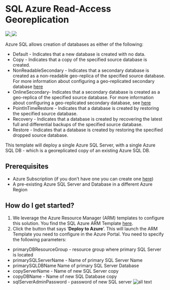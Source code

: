 # SQL Azure Read-Access Georeplication

<a href="https://portal.azure.com/#create/Microsoft.Template/uri/https%3A%2F%2Fraw.githubusercontent.com%2FAzure%2Fazure-quickstart-templates%2Fmaster%2F101-sqlazure-ragr%2Fazuredeploy.json" target="_blank">
    <img src="http://azuredeploy.net/deploybutton.png"/>
</a>
<a href="http://armviz.io/#/?load=https%3A%2F%2Fraw.githubusercontent.com%2FAzure%2Fazure-quickstart-templates%2Fmaster%2F101-sqlazure-ragr%2Fazuredeploy.json" target="_blank">
    <img src="http://armviz.io/visualizebutton.png"/>
</a>

Azure SQL allows creation of databases as either of the following:
+ Default - Indicates that a new database is created with no data.
+ Copy - Indicates that a copy of the specified source database is created.
+ NonReadableSecondary - Indicates that a secondary database is created as a non-readable geo-replica of the specified source database. For more information about configuring a geo-replicated secondary database [here](https://azure.microsoft.com/documentation/articles/sql-database-business-continuity/)
+ OnlineSecondary- Indicates that a secondary database is created as a geo-replica of the specified source database. For more information about configuring a geo-replicated secondary database, see [here](https://azure.microsoft.com/documentation/articles/sql-database-business-continuity/)
+ PointInTimeRestore - Indicates that a database is created by restoring the specified source database.
+ Recovery - Indicates that a database is created by recovering the latest full and differential backups of the specified source database.
+ Restore - Indicates that a database is created by restoring the specified dropped source database.

This template will deploy a single Azure SQL Server, with a single Azure SQL DB - which is a georeplicated copy of an existing Azure SQL DB.

## Prerequisites

+ Azure Subscription (if you don’t have one you can create one [here](https://azure.microsoft.com/en-us/free/))
+ A pre-existing Azure SQL Server and Database in a different Azure Region 


## How do I get started?

1. We leverage the Azure Resource Manager (ARM) templates to configure this solution. You find the SQL Azure ARM Template [here](https://azure.microsoft.com/en-us/documentation/templates/101-sqlazure-oms-monitoring/).
2. Click the button that says ‘**Deploy to Azure**’. This will launch the ARM Template you need to configure in the Azure Portal. You need to specify the following parameters:
+ primaryDBResourceGroup - resource group where primary SQL Server is located
+ primarySQLServerName - Name of primary SQL Server Name
+ primarySQLDBName  Name of primary SQL Server Database
+ copyServerName - Name of new SQL Server copy 
+ copyDBName - Name of new SQL Database copy
+ sqlServerAdminPassword  - password of new SQL server 
  ![all text](images/01sqlazure.png "SQL Azure") 
  

